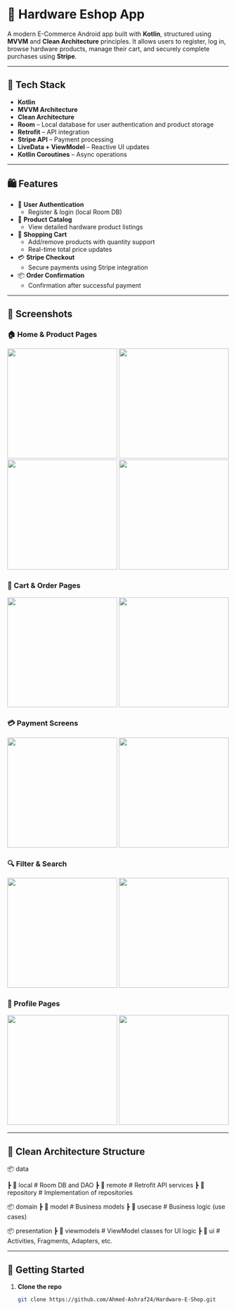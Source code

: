 # 🛒 Hardware Eshop App

A modern E-Commerce Android app built with **Kotlin**, structured using **MVVM** and **Clean Architecture** principles. It allows users to register, log in, browse hardware products, manage their cart, and securely complete purchases using **Stripe**.

---

## 🔧 Tech Stack

- **Kotlin**
- **MVVM Architecture**
- **Clean Architecture**
- **Room** – Local database for user authentication and product storage
- **Retrofit** – API integration
- **Stripe API** – Payment processing
- **LiveData + ViewModel** – Reactive UI updates
- **Kotlin Coroutines** – Async operations

---

## 🛍 Features

- 🔐 **User Authentication**
  - Register & login (local Room DB)
- 🧾 **Product Catalog**
  - View detailed hardware product listings
- 🛒 **Shopping Cart**
  - Add/remove products with quantity support
  - Real-time total price updates
- 💳 **Stripe Checkout**
  - Secure payments using Stripe integration
- 📦 **Order Confirmation**
  - Confirmation after successful payment

---

## 📸 Screenshots

### 🏠 Home & Product Pages
<p float="left">
   <img src="https://github.com/Ahmed-Ashraf24/Hardware-E-Shop/blob/main/app/src/main/res/screens/home.png?raw=true" width="250" />
   <img src="https://github.com/Ahmed-Ashraf24/Hardware-E-Shop/blob/main/app/src/main/res/screens/home2.png?raw=true" width="250" />

   <img src="https://github.com/Ahmed-Ashraf24/Hardware-E-Shop/blob/main/app/src/main/res/screens/itempage.png?raw=true" width="250" />
   <img src="https://github.com/Ahmed-Ashraf24/Hardware-E-Shop/blob/main/app/src/main/res/screens/itempage2.png?raw=true" width="250" />

</p>

### 🛒 Cart & Order Pages
<p float="left">
   <img src="https://github.com/Ahmed-Ashraf24/Hardware-E-Shop/blob/main/app/src/main/res/screens/cartpage.png?raw=true" width="250" />
   <img src="https://github.com/Ahmed-Ashraf24/Hardware-E-Shop/blob/main/app/src/main/res/screens/orderpage.png?raw=true" width="250" />
</p>

### 💳 Payment Screens
<p float="left">
   <img src="https://github.com/Ahmed-Ashraf24/Hardware-E-Shop/blob/main/app/src/main/res/screens/payyment1.png?raw=true" width="250" />
   <img src="https://github.com/Ahmed-Ashraf24/Hardware-E-Shop/blob/main/app/src/main/res/screens/payment2.png?raw=true" width="250" />
</p>

### 🔍 Filter & Search
<p float="left">
   <img src="https://github.com/Ahmed-Ashraf24/Hardware-E-Shop/blob/main/app/src/main/res/screens/filterpage.png?raw=true" width="250" />
   <img src="https://github.com/Ahmed-Ashraf24/Hardware-E-Shop/blob/main/app/src/main/res/screens/search.png?raw=true" width="250" />
</p>

### 👤 Profile Pages
<p float="left">
   <img src="https://github.com/Ahmed-Ashraf24/Hardware-E-Shop/blob/main/app/src/main/res/screens/profile%201.png?raw=true" width="250" />
   <img src="https://github.com/Ahmed-Ashraf24/Hardware-E-Shop/blob/main/app/src/main/res/screens/profile2.png?raw=true" width="250" />
</p>

---

## 🧠 Clean Architecture Structure

📦 data

┣ 📂 local # Room DB and DAO
┣ 📂 remote # Retrofit API services
┣ 📂 repository # Implementation of repositories

📦 domain
┣ 📂 model # Business models
┣ 📂 usecase # Business logic (use cases)

📦 presentation
┣ 📂 viewmodels # ViewModel classes for UI logic
┣ 📂 ui # Activities, Fragments, Adapters, etc.

---

## 🚀 Getting Started

1. **Clone the repo**
   ```bash
   git clone https://github.com/Ahmed-Ashraf24/Hardware-E-Shop.git
